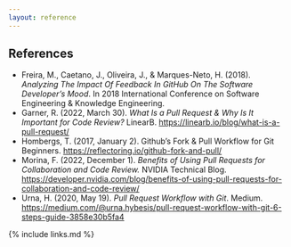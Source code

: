 ```yaml
---
layout: reference
---
```


## References 

- Freira, M., Caetano, J., Oliveira, J., & Marques-Neto, H. (2018). _Analyzing The Impact Of Feedback In GitHub On The Software Developer’s Mood_. In 2018 International Conference on Software Engineering & Knowledge Engineering.
- Garner, R. (2022, March 30). _What Is a Pull Request & Why Is It Important for Code Review?_ LinearB. https://linearb.io/blog/what-is-a-pull-request/
- Hombergs, T. (2017, January 2). Github’s Fork & Pull Workflow for Git Beginners. https://reflectoring.io/github-fork-and-pull/
- Morina, F. (2022, December 1). _Benefits of Using Pull Requests for Collaboration and Code Review._ NVIDIA Technical Blog. https://developer.nvidia.com/blog/benefits-of-using-pull-requests-for-collaboration-and-code-review/
- Urna, H. (2020, May 19). _Pull Request Workflow with Git_. Medium. https://medium.com/@urna.hybesis/pull-request-workflow-with-git-6-steps-guide-3858e30b5fa4

{% include links.md %}
